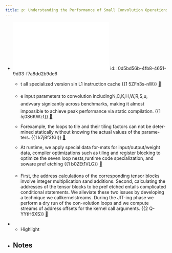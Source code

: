 ```yaml
---
title: p: Understanding the Performance of Small Convolution Operations for CNN on Intel Architecture
---
```


- ![](../assets/oHwyXY2q9K.pdf)
id:: 0d5bd56b-4fb8-4651-9d33-f7a8dd2b9de6
	 - t all specialized version sin L1 instruction cache {{1  5ZFn3s-nW}} [📑](((0d5bd56b-4fb8-4651-9d33-f7a8dd2b9de6)))

	 - e input parameters to convolution includingN,C,K,H,W,R,S,u, andvvary signicantly across benchmarks, making it almost impossible to achieve peak performance via static compilation. {{1  5j0S6KWzf}} [📑](((0d5bd56b-4fb8-4651-9d33-f7a8dd2b9de6)))

	 - Forexample, the loops to tile and their tiling factors can not be deter-mined statically without knowing the actual values of the parame-ters. {{1  k7jBf3fGl}} [📑](((0d5bd56b-4fb8-4651-9d33-f7a8dd2b9de6)))

	 - At runtime, we apply special data for-mats for input/output/weight data, compiler optimizations such as tiling and register blocking to optimize the seven loop nests,runtime code specialization, and soware pref etching {{1  b0ZEt1VLG}} [📑](((0d5bd56b-4fb8-4651-9d33-f7a8dd2b9de6)))

	 - First, the address calculations of the corresponding tensor blocks involve integer multiplication sand additions. Second, calculating the addresses of the tensor blocks to be pref etched entails complicated conditional statements. We alleviate these two issues by developing a technique we callkernelstreams. During the JIT-ing phase we perform a dry run of the con-volution loops and we compute streams of address offsets for the kernel call arguments.  {{2  Q-YYtH6XS}} [📑](((0d5bd56b-4fb8-4651-9d33-f7a8dd2b9de6)))

- 
	 - Highlight

- Notes
	 - 
